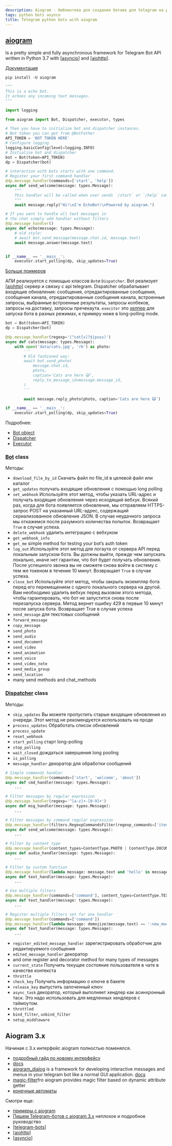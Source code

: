 ```yaml
---
description: Aiogram - библиотека для создания ботовв для telegram на python
tags: python bots asynco
title: Telegram python bots with aiogram
---
```

## [aiogram](https://github.com/aiogram/aiogram)

Is a pretty simple and fully asynchronous framework for Telegram Bot API written in Python 3.7 with [[asyncio]] and [[aiohttp]].

[Документация](https://docs.aiogram.dev/en/latest/)

`pip install -U aiogram`

```python
"""
This is a echo bot.
It echoes any incoming text messages.
"""

import logging

from aiogram import Bot, Dispatcher, executor, types

# Then you have to initialize bot and dispatcher instances.
# Bot token you can get from @BotFather
API_TOKEN = 'BOT TOKEN HERE'
# Configure logging
logging.basicConfig(level=logging.INFO)
# Initialize bot and dispatcher
bot = Bot(token=API_TOKEN)
dp = Dispatcher(bot)

# interaction with bots starts with one command.
# Register your first command handler
@dp.message_handler(commands=['start', 'help'])
async def send_welcome(message: types.Message):
    """
    This handler will be called when user sends `/start` or `/help` command
    """
    await message.reply("Hi!\nI'm EchoBot!\nPowered by aiogram.")

# If you want to handle all text messages in
# the chat simply add handler without filters
@dp.message_handler()
async def echo(message: types.Message):
    # old style:
    # await bot.send_message(message.chat.id, message.text)
    await message.answer(message.text)


if __name__ == '__main__':
    executor.start_polling(dp, skip_updates=True)
```

[Больше примеров](https://docs.aiogram.dev/en/latest/examples/index.html)

АПИ реализуется с помощью классов `Bot`и `Dispatcher`. Bot реализует [[aiohttp]] сервер и связку с api telegram. Dispatcher обрабатывает входящие обновления: сообщения, отредактированные сообщения, сообщения канала, отредактированные сообщения канала, встроенные запросы, выбранные встроенные результаты, запросы колбеков, запросы на доставку, запросы пречекаута. `execitor` это [хелпер](https://docs.aiogram.dev/en/latest/utils/executor.html) для запуска бота в разных режимах, к примеру ниже в long-polling mode.

```python
bot = Bot(token=API_TOKEN)
dp = Dispatcher(bot)

@dp.message_handler(regexp='(^cat[s]?$|puss)')
async def cats(message: types.Message):
    with open('data/cats.jpg', 'rb') as photo:
        '''
        # Old fashioned way:
        await bot.send_photo(
            message.chat.id,
            photo,
            caption='Cats are here 😺',
            reply_to_message_id=message.message_id,
        )
        '''

        await message.reply_photo(photo, caption='Cats are here 😺')

if __name__ == '__main__':
    executor.start_polling(dp, skip_updates=True)
```

Подробнее:

- [Bot object](https://docs.aiogram.dev/en/latest/telegram/bot.html)
- [Dispatcher](https://docs.aiogram.dev/en/latest/dispatcher/index.html)
- [Executor](https://docs.aiogram.dev/en/latest/utils/executor.html)

### [Bot](https://docs.aiogram.dev/en/latest/telegram/bot.html#telegram-bot) class

Методы:

- `download_file_by_id` Скачать файл по file_id в целевой файл или каталог
- `get_updates` получать входящие обновления с помощью long polling
- `set_webhook` Используйте этот метод, чтобы указать URL-адрес и получать входящие обновления через исходящий вебхук. Всякий раз, когда для бота появляется обновление, мы отправляем HTTPS-запрос POST на указанный URL-адрес, содержащий сериализованное обновление JSON. В случае неудачного запроса мы откажемся после разумного количества попыток. Возвращает `True` в случае успеха.
- `delete_webhook` удалить интеграцию с вебхуком
- `get_webhook_info`
- `get_me` simple method for testing your bot’s auth token
- `log_out` Используйте этот метод для логаута от сервера API перед локальным запуском бота. Вы должны выйти, прежде чем запускать локально, иначе нет гарантии, что бот будет получать обновления. После успешного звонка вы не сможете снова войти в систему с тем же токеном в течение 10 минут. Возвращает `True` в случае успеха.
- `close_bot` Используйте этот метод, чтобы закрыть экземпляр бота перед его перемещением с одного локального сервера на другой. Вам необходимо удалить вебхук перед вызовом этого метода, чтобы гарантировать, что бот не запустится снова после перезапуска сервера. Метод вернет ошибку 429 в первые 10 минут после запуска бота. Возвращает True в случае успеха
- `send_message` для текстовых сообщений
- `forward_message`
- `copy_message`
- `send_photo`
- `send_audio`
- `send_document`
- `send_video`
- `send_animation`
- `send_voice`
- `send_video_note`
- `send_media_group`
- `send_location`
- many send methods and chat_methods

### [Dispatcher](https://docs.aiogram.dev/en/latest/dispatcher/index.html#dispatcher-class) class

Методы:

- `skip_updates` Вы можете пропустить старые входящие обновления из очереди. Этот метод не рекомендуется использовать на проде
- `process_updates` Обработать список обновлений
- `process_update`
- `reset_webhook`
- `start_polling` старт long-polling
- `stop_polling`
- `wait_closed` дождаться завершения long pooling
- `is_polling`
- `message_handler` декоратор для обработки сообщений

```python
# Simple commands handler
@dp.message_handler(commands=['start', 'welcome', 'about'])
async def cmd_handler(message: types.Message):
    ...

# Filter messages by regular expression
@dp.message_handler(regexp='^[a-z]+-[0-9]+')
async def msg_handler(message: types.Message):
    ...

# Filter messages by command regular expression
@dp.message_handler(filters.RegexpCommandsFilter(regexp_commands=['item_([0-9]*)']))
async def send_welcome(message: types.Message):
    ...

# Filter by content type
@dp.message_handler(content_types=ContentType.PHOTO | ContentType.DOCUMENT)
async def audio_handler(message: types.Message):
    ...

# Filter by custom function
@dp.message_handler(lambda message: message.text and 'hello' in message.text.lower())
async def text_handler(message: types.Message):
    ...

# Use multiple filters
@dp.message_handler(commands=['command'], content_types=ContentType.TEXT)
async def text_handler(message: types.Message):
    ...

# Register multiple filters set for one handler
@dp.message_handler(commands=['command'])
@dp.message_handler(lambda message: demojize(message.text) == ':new_moon_with_face:')
async def text_handler(message: types.Message):
    ...
```

- `register_edited_message_handler` зарегистрировать обработчик для редактируемого сообщения
- `edited_message_handler` декоратор
- and ome register and decorator method for many types of messages
- `current_state` Получить текущее состояние пользователя в чате в качестве контекста
- `throttle`
- `check_key` Получить информацию о ключе в бакете
- `release_key` выпустить залоченный ключ
- `async_task` декоратор, который выполняет хендлер как асинхронный таск. Это надо использовать для медленных хендлеров с таймоутом.
- `throttled`
- `bind_filter`, `unbind_filter`
- `setup_middleware`

## Aiogram 3.x

Начиная с 3.x интерфейс aiogram полностью поменялся.

- [подробный гайд по новому интерфейсу](https://mastergroosha.github.io/aiogram-3-guide/)
- [docs](https://docs.aiogram.dev/en/dev-3.x/index.html)
- [aiogram_dialog](https://github.com/Tishka17/aiogram_dialog) is a framework for developing interactive messages and menus in your telegram bot like a normal GUI application. [docs](https://aiogram-dialog.readthedocs.io/en/latest/)
- [magic-filter](https://github.com/aiogram/magic-filter/)fro aiogram provides magic filter based on dynamic attribute getter
- [конечные автоматы](https://tproger.ru/translations/finite-state-machines-theory-and-implementation/)

Смотри еще:

- [примеры с aiogram](https://docs.aiogram.dev/en/latest/examples/index.html)
- [Пишем Telegram-ботов с aiogram 3.x](https://mastergroosha.github.io/aiogram-3-guide/) неплохое и подробное руководство
- [[telegram-bots]]
- [[aiohttp]]
- [[asyncio]]

[//begin]: # "Autogenerated link references for markdown compatibility"
[asyncio]: asyncio "Asyncio"
[aiohttp]: aiohttp "Aiohttp асинхронный клиент-свервер на python."
[telegram-bots]: telegram-bots "Telegram python bots"
[//end]: # "Autogenerated link references"
[//begin]: # "Autogenerated link references for markdown compatibility"
[asyncio]: asyncio "Asyncio"
[aiohttp]: aiohttp "Aiohttp асинхронный клиент-свервер на python."
[aiohttp]: aiohttp "Aiohttp асинхронный клиент-свервер на python."
[telegram-bots]: telegram-bots "Telegram python bots"
[aiohttp]: aiohttp "Aiohttp асинхронный клиент-свервер на python."
[asyncio]: asyncio "Asyncio"
[//end]: # "Autogenerated link references"
